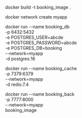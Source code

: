 docker build -t booking_image .

docker network create myapp

docker run --name booking_db \
    -p 6432:5432 \
    -e POSTGRES_USER=abcde \
    -e POSTGRES_PASSWORD=abcde \
    -e POSTGRES_DB=booking \
    --network=myapp \
    -d postgres:16

docker run --name booking_cache \
    -p 7379:6379 \
    --network=myapp \
    -d redis:7.4

docker run --name booking_back \
    -p 7777:8000 \
    --network=myapp \
    booking_image